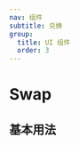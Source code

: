 ```yaml
---
nav: 组件
subtitle: 兑换
group:
  title: UI 组件
  order: 3
---
```


# Swap

## 基本用法

<code src="./demos/basic.tsx"></code>
